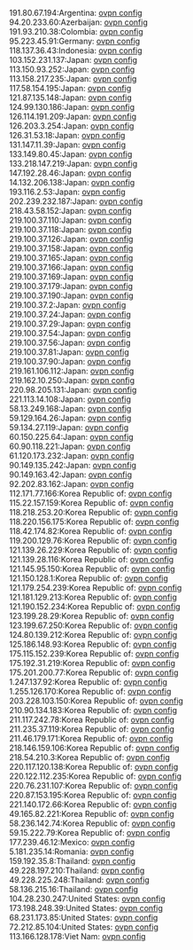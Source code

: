 191.80.67.194:Argentina: [ovpn config](vpn/191_80_67_194.ovpn)  
94.20.233.60:Azerbaijan: [ovpn config](vpn/94_20_233_60.ovpn)  
191.93.210.38:Colombia: [ovpn config](vpn/191_93_210_38.ovpn)  
95.223.45.91:Germany: [ovpn config](vpn/95_223_45_91.ovpn)  
118.137.36.43:Indonesia: [ovpn config](vpn/118_137_36_43.ovpn)  
103.152.231.137:Japan: [ovpn config](vpn/103_152_231_137.ovpn)  
113.150.93.252:Japan: [ovpn config](vpn/113_150_93_252.ovpn)  
113.158.217.235:Japan: [ovpn config](vpn/113_158_217_235.ovpn)  
117.58.154.195:Japan: [ovpn config](vpn/117_58_154_195.ovpn)  
121.87.135.148:Japan: [ovpn config](vpn/121_87_135_148.ovpn)  
124.99.130.186:Japan: [ovpn config](vpn/124_99_130_186.ovpn)  
126.114.191.209:Japan: [ovpn config](vpn/126_114_191_209.ovpn)  
126.203.3.254:Japan: [ovpn config](vpn/126_203_3_254.ovpn)  
126.31.53.18:Japan: [ovpn config](vpn/126_31_53_18.ovpn)  
131.147.11.39:Japan: [ovpn config](vpn/131_147_11_39.ovpn)  
133.149.80.45:Japan: [ovpn config](vpn/133_149_80_45.ovpn)  
133.218.147.219:Japan: [ovpn config](vpn/133_218_147_219.ovpn)  
147.192.28.46:Japan: [ovpn config](vpn/147_192_28_46.ovpn)  
14.132.206.138:Japan: [ovpn config](vpn/14_132_206_138.ovpn)  
193.116.2.53:Japan: [ovpn config](vpn/193_116_2_53.ovpn)  
202.239.232.187:Japan: [ovpn config](vpn/202_239_232_187.ovpn)  
218.43.58.152:Japan: [ovpn config](vpn/218_43_58_152.ovpn)  
219.100.37.110:Japan: [ovpn config](vpn/219_100_37_110.ovpn)  
219.100.37.118:Japan: [ovpn config](vpn/219_100_37_118.ovpn)  
219.100.37.126:Japan: [ovpn config](vpn/219_100_37_126.ovpn)  
219.100.37.158:Japan: [ovpn config](vpn/219_100_37_158.ovpn)  
219.100.37.165:Japan: [ovpn config](vpn/219_100_37_165.ovpn)  
219.100.37.166:Japan: [ovpn config](vpn/219_100_37_166.ovpn)  
219.100.37.169:Japan: [ovpn config](vpn/219_100_37_169.ovpn)  
219.100.37.179:Japan: [ovpn config](vpn/219_100_37_179.ovpn)  
219.100.37.190:Japan: [ovpn config](vpn/219_100_37_190.ovpn)  
219.100.37.2:Japan: [ovpn config](vpn/219_100_37_2.ovpn)  
219.100.37.24:Japan: [ovpn config](vpn/219_100_37_24.ovpn)  
219.100.37.29:Japan: [ovpn config](vpn/219_100_37_29.ovpn)  
219.100.37.54:Japan: [ovpn config](vpn/219_100_37_54.ovpn)  
219.100.37.56:Japan: [ovpn config](vpn/219_100_37_56.ovpn)  
219.100.37.81:Japan: [ovpn config](vpn/219_100_37_81.ovpn)  
219.100.37.90:Japan: [ovpn config](vpn/219_100_37_90.ovpn)  
219.161.106.112:Japan: [ovpn config](vpn/219_161_106_112.ovpn)  
219.162.10.250:Japan: [ovpn config](vpn/219_162_10_250.ovpn)  
220.98.205.131:Japan: [ovpn config](vpn/220_98_205_131.ovpn)  
221.113.14.108:Japan: [ovpn config](vpn/221_113_14_108.ovpn)  
58.13.249.168:Japan: [ovpn config](vpn/58_13_249_168.ovpn)  
59.129.164.26:Japan: [ovpn config](vpn/59_129_164_26.ovpn)  
59.134.27.119:Japan: [ovpn config](vpn/59_134_27_119.ovpn)  
60.150.225.64:Japan: [ovpn config](vpn/60_150_225_64.ovpn)  
60.90.118.221:Japan: [ovpn config](vpn/60_90_118_221.ovpn)  
61.120.173.232:Japan: [ovpn config](vpn/61_120_173_232.ovpn)  
90.149.135.242:Japan: [ovpn config](vpn/90_149_135_242.ovpn)  
90.149.163.42:Japan: [ovpn config](vpn/90_149_163_42.ovpn)  
92.202.83.162:Japan: [ovpn config](vpn/92_202_83_162.ovpn)  
112.171.77.166:Korea Republic of: [ovpn config](vpn/112_171_77_166.ovpn)  
115.22.157.159:Korea Republic of: [ovpn config](vpn/115_22_157_159.ovpn)  
118.218.253.20:Korea Republic of: [ovpn config](vpn/118_218_253_20.ovpn)  
118.220.156.175:Korea Republic of: [ovpn config](vpn/118_220_156_175.ovpn)  
118.42.174.82:Korea Republic of: [ovpn config](vpn/118_42_174_82.ovpn)  
119.200.129.76:Korea Republic of: [ovpn config](vpn/119_200_129_76.ovpn)  
121.139.26.229:Korea Republic of: [ovpn config](vpn/121_139_26_229.ovpn)  
121.139.28.116:Korea Republic of: [ovpn config](vpn/121_139_28_116.ovpn)  
121.145.95.150:Korea Republic of: [ovpn config](vpn/121_145_95_150.ovpn)  
121.150.128.1:Korea Republic of: [ovpn config](vpn/121_150_128_1.ovpn)  
121.179.254.239:Korea Republic of: [ovpn config](vpn/121_179_254_239.ovpn)  
121.181.129.213:Korea Republic of: [ovpn config](vpn/121_181_129_213.ovpn)  
121.190.152.234:Korea Republic of: [ovpn config](vpn/121_190_152_234.ovpn)  
123.199.28.29:Korea Republic of: [ovpn config](vpn/123_199_28_29.ovpn)  
123.199.67.250:Korea Republic of: [ovpn config](vpn/123_199_67_250.ovpn)  
124.80.139.212:Korea Republic of: [ovpn config](vpn/124_80_139_212.ovpn)  
125.186.148.93:Korea Republic of: [ovpn config](vpn/125_186_148_93.ovpn)  
175.115.152.239:Korea Republic of: [ovpn config](vpn/175_115_152_239.ovpn)  
175.192.31.219:Korea Republic of: [ovpn config](vpn/175_192_31_219.ovpn)  
175.201.200.77:Korea Republic of: [ovpn config](vpn/175_201_200_77.ovpn)  
1.247.137.92:Korea Republic of: [ovpn config](vpn/1_247_137_92.ovpn)  
1.255.126.170:Korea Republic of: [ovpn config](vpn/1_255_126_170.ovpn)  
203.228.103.150:Korea Republic of: [ovpn config](vpn/203_228_103_150.ovpn)  
210.90.134.183:Korea Republic of: [ovpn config](vpn/210_90_134_183.ovpn)  
211.117.242.78:Korea Republic of: [ovpn config](vpn/211_117_242_78.ovpn)  
211.235.37.119:Korea Republic of: [ovpn config](vpn/211_235_37_119.ovpn)  
211.46.179.171:Korea Republic of: [ovpn config](vpn/211_46_179_171.ovpn)  
218.146.159.106:Korea Republic of: [ovpn config](vpn/218_146_159_106.ovpn)  
218.54.210.3:Korea Republic of: [ovpn config](vpn/218_54_210_3.ovpn)  
220.117.120.138:Korea Republic of: [ovpn config](vpn/220_117_120_138.ovpn)  
220.122.112.235:Korea Republic of: [ovpn config](vpn/220_122_112_235.ovpn)  
220.76.231.107:Korea Republic of: [ovpn config](vpn/220_76_231_107.ovpn)  
220.87.153.195:Korea Republic of: [ovpn config](vpn/220_87_153_195.ovpn)  
221.140.172.66:Korea Republic of: [ovpn config](vpn/221_140_172_66.ovpn)  
49.165.82.221:Korea Republic of: [ovpn config](vpn/49_165_82_221.ovpn)  
58.236.142.74:Korea Republic of: [ovpn config](vpn/58_236_142_74.ovpn)  
59.15.222.79:Korea Republic of: [ovpn config](vpn/59_15_222_79.ovpn)  
177.239.46.12:Mexico: [ovpn config](vpn/177_239_46_12.ovpn)  
5.181.235.14:Romania: [ovpn config](vpn/5_181_235_14.ovpn)  
159.192.35.8:Thailand: [ovpn config](vpn/159_192_35_8.ovpn)  
49.228.197.210:Thailand: [ovpn config](vpn/49_228_197_210.ovpn)  
49.228.225.248:Thailand: [ovpn config](vpn/49_228_225_248.ovpn)  
58.136.215.16:Thailand: [ovpn config](vpn/58_136_215_16.ovpn)  
104.28.230.247:United States: [ovpn config](vpn/104_28_230_247.ovpn)  
173.198.248.39:United States: [ovpn config](vpn/173_198_248_39.ovpn)  
68.231.173.85:United States: [ovpn config](vpn/68_231_173_85.ovpn)  
72.212.85.104:United States: [ovpn config](vpn/72_212_85_104.ovpn)  
113.166.128.178:Viet Nam: [ovpn config](vpn/113_166_128_178.ovpn)  
